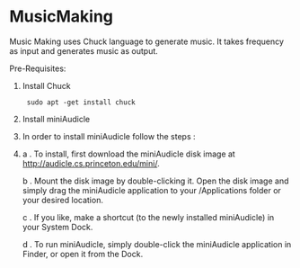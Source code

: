 # MusicMaking

Music Making uses Chuck language to generate music. It takes frequency as input and generates music as output.

Pre-Requisites:

1. Install Chuck

		sudo apt -get install chuck
        
2. Install miniAudicle
3. In order to install miniAudicle follow the steps :
4. 
    a . To install, first download the miniAudicle disk image at http://audicle.cs.princeton.edu/mini/.
    
	b . Mount the disk image by double-clicking it. Open the disk image and simply drag the miniAudicle application to your /Applications folder or your desired location.
    
	c . If you like, make a shortcut (to the newly installed miniAudicle) in your System Dock.
    
	d . To run miniAudicle, simply double-click the miniAudicle application in Finder, or open it from the Dock.
 
